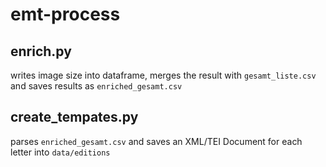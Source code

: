 # emt-process

## enrich.py

writes image size into dataframe, merges the result with `gesamt_liste.csv` and saves results as `enriched_gesamt.csv`

## create_tempates.py

parses `enriched_gesamt.csv` and saves an XML/TEI Document for each letter into `data/editions`